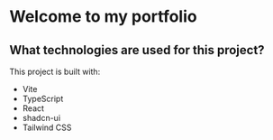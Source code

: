 # Welcome to my portfolio

## What technologies are used for this project?

This project is built with:

- Vite
- TypeScript
- React
- shadcn-ui
- Tailwind CSS

